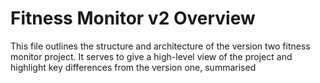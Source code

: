 # Fitness Monitor v2 Overview

This file outlines the structure and architecture of the version two fitness monitor project.
It serves to give a high-level view of the project and highlight key differences from the version one, summarised 